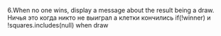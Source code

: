 6.When no one wins, display a message about the result being a draw.
Ничья это когда никто не выиграл а клетки кончились
if(!winner) и !squares.includes(null) when draw